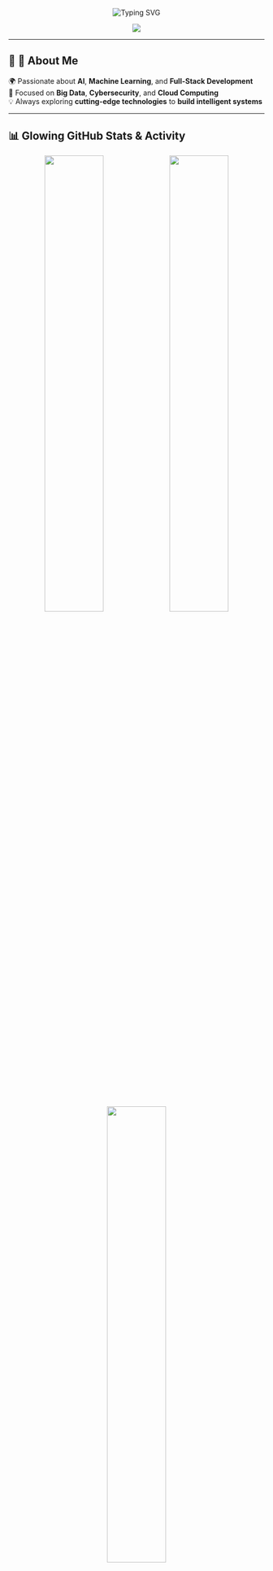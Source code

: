 <!-- Animated Gradient Background -->
<p align="center">
  <img src="https://readme-typing-svg.demolab.com?font=Fira+Code&weight=600&size=30&pause=1000&color=FFD700&center=true&vCenter=true&width=900&lines=Hey+There!+👋+Welcome+to+My+GitHub+Universe;AI+Enthusiast+%7C+ML+Practitioner+%7C+Full-Stack+Developer;Building+Intelligent+Systems+🚀;Lifelong+Learner+and+Tech+Explorer+🌍;Let's+Innovate+Together!+🔥" alt="Typing SVG" />
</p>

<!-- Colorful Header -->
<p align="center">
  <img src="https://capsule-render.vercel.app/api?type=gradient&color=ff0080,ff00ff,39ff14&height=200&section=header&text=🚀%20Amanulla%20Kesaratti!%20🚀&fontSize=40&fontColor=ffffff&animation=fadeIn" />
</p>

---

## 🎨 **🌟 About Me**
🌍 Passionate about **AI**, **Machine Learning**, and **Full-Stack Development**  
🚀 Focused on **Big Data**, **Cybersecurity**, and **Cloud Computing**  
💡 Always exploring **cutting-edge technologies** to **build intelligent systems**  

---

## 📊 **Glowing GitHub Stats & Activity**

<!-- GitHub Stats -->
<p align="center">
  <img src="https://github-readme-stats.vercel.app/api?username=amandk1991&show_icons=true&theme=radical&hide_border=true&bg_color=0,000000,430089&text_color=ffffff&title_color=FFD700&icon_color=FFDD00" width="48%" />
  <img src="https://github-readme-streak-stats.herokuapp.com?user=amandk1991&theme=radical&hide_border=true&background=000000&ring=FFD700&fire=FFDD00&currStreakLabel=39FF14" width="48%" />
  <img src="https://github-readme-stats.vercel.app/api/top-langs/?username=amandk1991&layout=compact&theme=radical&hide_border=true&bg_color=000000,430089&title_color=FFD700&text_color=ffffff" width="48%" />
</p>

---

## 🎭 **Activity Graph**
<p align="center">
  <img src="https://github-readme-activity-graph.vercel.app/graph?username=amandk1991&theme=react-dark&bg_color=000000&color=FFD700&line=FF00FF&point=39FF14&area=true&hide_border=true" width="100%" />
</p>

---

## 🚀 **Projects & Deployments**
- 🔐 **[SQL + HiveQL Compiler](https://your-deployment-link.com)** - Interactive compiler for HiveQL queries **[🔗 Try it Here!](https://your-deployment-link.com)**  
- 🖥️ **[Hybrid AES-DES Encryption](https://github.com/your-repo)** - Secure file encryption  
- 🌍 **[TOUREXX](https://github.com/your-repo)** - AI-powered travel recommendations  
- 🧠 **[MRI Image Generation with WGANs](https://github.com/your-repo)** - AI for MRI augmentation  

---

## 🎨 **🔗 Reach Out & Connect**
<p align="center">
  <a href="mailto:aman.at.job.02@gmail.com"><img src="https://img.shields.io/badge/Gmail-D14836?style=for-the-badge&logo=gmail&logoColor=white"></a>
  <a href="https://linkedin.com/in/your-linkedin"><img src="https://img.shields.io/badge/LinkedIn-0077B5?style=for-the-badge&logo=linkedin&logoColor=white"></a>
</p>
